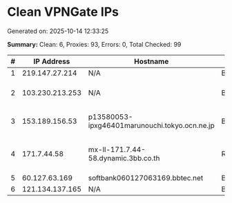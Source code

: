 # Clean VPNGate IPs
Generated on: 2025-10-14 12:33:25

**Summary:** Clean: 6, Proxies: 93, Errors: 0, Total Checked: 99

| # | IP Address | Hostname | Type | Country | Provider |
|---|------------|----------|------|---------|----------|
| 1 | 219.147.27.214 | N/A | Business | CN | Chinanet |
| 2 | 103.230.213.253 | N/A | Business | CN | China Unicom Beijing Province Network |
| 3 | 153.189.156.53 | p13580053-ipxg46401marunouchi.tokyo.ocn.ne.jp | Business | JP | NTT Communications Corporation |
| 4 | 171.7.44.58 | mx-ll-171.7.44-58.dynamic.3bb.co.th | Residential | TH | Triple T Broadband Public Company Limited |
| 5 | 60.127.63.169 | softbank060127063169.bbtec.net | Business | JP | SoftBank Corp. |
| 6 | 121.134.137.165 | N/A | Business | KR | Korea Telecom |
